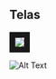 Telas
----

<img src="http://imgur.com/QayRRTA" border="10" />

![Alt Text](http://imgur.com/QayRRTA)

